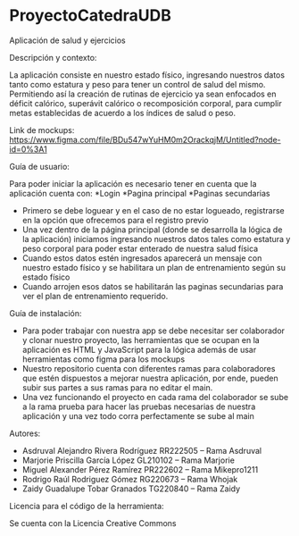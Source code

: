 # ProyectoCatedraUDB

Aplicación de salud y ejercicios

Descripción y contexto:

La aplicación consiste en nuestro estado físico, ingresando nuestros datos tanto como estatura y peso para tener un control de salud del mismo. Permitiendo así la creación de rutinas de ejercicio ya sean enfocados en déficit calórico, superávit calórico o recomposición corporal, para cumplir metas establecidas de acuerdo a los índices de salud o peso.

Link de mockups: 
https://www.figma.com/file/BDu547wYuHM0m2OrackqjM/Untitled?node-id=0%3A1

Guía de usuario: 

Para poder iniciar la aplicación es necesario tener en cuenta que la aplicación cuenta con:
*Login
*Pagina principal
*Paginas secundarias 

- Primero se debe loguear y en el caso de no estar logueado, registrarse en la opción que ofrecemos para el registro previo 
- Una vez dentro de la página principal (donde se desarrolla la lógica de la aplicación) iniciamos ingresando nuestros datos tales como estatura y peso corporal para poder estar enterado de nuestra salud física
- Cuando estos datos estén ingresados aparecerá un mensaje con nuestro estado físico y se habilitara un plan de entrenamiento según su estado físico
- Cuando arrojen esos datos se habilitarán las paginas secundarias para ver el plan de entrenamiento requerido.



Guía de instalación: 

-	Para poder trabajar con nuestra app se debe necesitar ser colaborador y clonar nuestro proyecto, las herramientas que se ocupan en la aplicación es HTML y JavaScript para la lógica además de usar herramientas como figma para los mockups 
-	Nuestro repositorio cuenta con diferentes ramas para colaboradores que estén dispuestos a mejorar nuestra aplicación, por ende, pueden subir sus partes a sus ramas para no editar el main.
-	Una vez funcionando el proyecto en cada rama del colaborador se sube a la rama prueba para hacer las pruebas necesarias de nuestra aplicación y una vez todo corra perfectamente se sube al main



Autores:

* Asdruval Alejandro Rivera Rodríguez RR222505 – Rama Asdruval 
* Marjorie Priscilla García López GL210102 – Rama Marjorie 
* Miguel Alexander Pérez Ramírez PR222602 – Rama Mikepro1211
* Rodrigo Raúl Rodriguez Gómez RG220673 – Rama Whojak 
* Zaidy Guadalupe Tobar Granados TG220840 – Rama Zaidy 


Licencia para el código de la herramienta: 

Se cuenta con la Licencia Creative Commons
